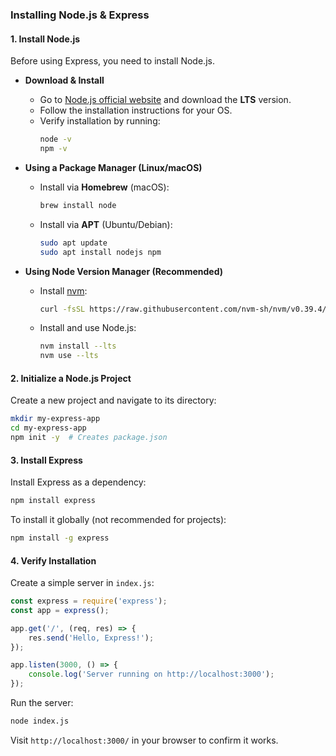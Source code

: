 ### Installing Node.js & Express  

#### 1. Install Node.js  
Before using Express, you need to install Node.js.  

- **Download & Install**  
  - Go to [Node.js official website](https://nodejs.org/) and download the **LTS** version.  
  - Follow the installation instructions for your OS.  
  - Verify installation by running:  
    ```sh
    node -v
    npm -v
    ```

- **Using a Package Manager (Linux/macOS)**  
  - Install via **Homebrew** (macOS):  
    ```sh
    brew install node
    ```
  - Install via **APT** (Ubuntu/Debian):  
    ```sh
    sudo apt update
    sudo apt install nodejs npm
    ```

- **Using Node Version Manager (Recommended)**  
  - Install [nvm](https://github.com/nvm-sh/nvm):  
    ```sh
    curl -fsSL https://raw.githubusercontent.com/nvm-sh/nvm/v0.39.4/install.sh | bash
    ```
  - Install and use Node.js:  
    ```sh
    nvm install --lts
    nvm use --lts
    ```

#### 2. Initialize a Node.js Project  
Create a new project and navigate to its directory:  
```sh
mkdir my-express-app
cd my-express-app
npm init -y  # Creates package.json
```

#### 3. Install Express  
Install Express as a dependency:  
```sh
npm install express
```
To install it globally (not recommended for projects):  
```sh
npm install -g express
```

#### 4. Verify Installation  
Create a simple server in `index.js`:  
```js
const express = require('express');
const app = express();

app.get('/', (req, res) => {
    res.send('Hello, Express!');
});

app.listen(3000, () => {
    console.log('Server running on http://localhost:3000');
});
```
Run the server:  
```sh
node index.js
```
Visit `http://localhost:3000/` in your browser to confirm it works.  